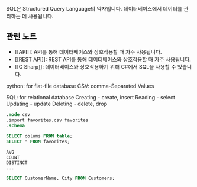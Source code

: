 SQL은 Structured Query Language의 약자입니다. 데이터베이스에서 데이터를 관리하는 데 사용됩니다.

## 관련 노트
- [[API]]: API를 통해 데이터베이스와 상호작용할 때 자주 사용됩니다.
- [[REST API]]: REST API를 통해 데이터베이스와 상호작용할 때 자주 사용됩니다.
- [[C Sharp]]: 데이터베이스와 상호작용하기 위해 C#에서 SQL을 사용할 수 있습니다.


python: for flat-file database
	CSV: comma-Separated Values

SQL: for relational database
	Creating - create, insert
	Reading - select
	Updating - update
	Deleting - delete, drop

```sql
.mode csv
.import favorites.csv favorites
.schema

SELECT colums FROM table;
SELECT * FROM favorites; 
```

	AVG
	COUNT
	DISTINCT
	...

```sql
SELECT CustomerName, City FROM Customers;
```
